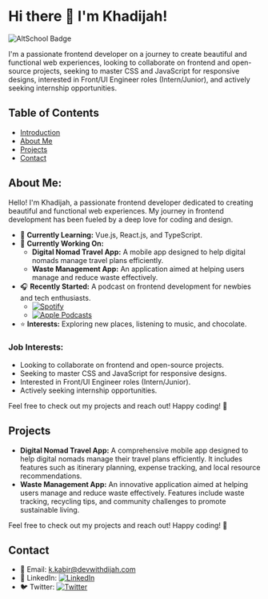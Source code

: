 # Hi there 👋 I'm Khadijah!

![AltSchool Badge](https://img.shields.io/badge/-Engineering-6773E5?style=for-the-badge&logo=data:image/png;base64,iVBORw0KGgoAAAANSUhEUgAAAIcAAACHCAYAAAA850oKAAAACXBIWXMAACE4AAAhOAFFljFgAAAAAXNSR...)

I'm a passionate frontend developer on a journey to create beautiful and functional web experiences, looking to collaborate on frontend and open-source projects, seeking to master CSS and JavaScript for responsive designs, interested in Front/UI Engineer roles (Intern/Junior), and actively seeking internship opportunities.

## Table of Contents
- [Introduction](#hi-there--im-khadijah)
- [About Me](#about-me)
- [Projects](#projects)
- [Contact](#contact)

## About Me:

Hello! I'm Khadijah, a passionate frontend developer dedicated to creating beautiful and functional web experiences. My journey in frontend development has been fueled by a deep love for coding and design. 

- 🌱 **Currently Learning:** Vue.js, React.js, and TypeScript.
- 🔭 **Currently Working On:** 
  - **Digital Nomad Travel App:** A mobile app designed to help digital nomads manage travel plans efficiently.
  - **Waste Management App:** An application aimed at helping users manage and reduce waste effectively.
- 🎧 **Recently Started:** A podcast on frontend development for newbies and tech enthusiasts.
  - [![Spotify](https://img.shields.io/badge/Spotify-1DB954?style=for-the-badge&logo=spotify&logoColor=white)](https://open.spotify.com/show/2hYlsKJBdrHexEPVG8F39g?si=l3X4R471QIynybBf7h6FiA)
  - [![Apple Podcasts](https://img.shields.io/badge/Apple_Podcasts-9933CC?style=for-the-badge&logo=apple-podcasts&logoColor=white)](https://podcasts.apple.com/us/podcast/frontend-unfiltered/id1804719491)
- ⭐ **Interests:** Exploring new places, listening to music, and chocolate.

### Job Interests:
- Looking to collaborate on frontend and open-source projects.
- Seeking to master CSS and JavaScript for responsive designs.
- Interested in Front/UI Engineer roles (Intern/Junior).
- Actively seeking internship opportunities.

Feel free to check out my projects and reach out! Happy coding! 🌟

## Projects

- **Digital Nomad Travel App:** A comprehensive mobile app designed to help digital nomads manage their travel plans efficiently. It includes features such as itinerary planning, expense tracking, and local resource recommendations.
- **Waste Management App:** An innovative application aimed at helping users manage and reduce waste effectively. Features include waste tracking, recycling tips, and community challenges to promote sustainable living.

Feel free to check out my projects and reach out! Happy coding! 🌟

## Contact
- 📧 Email: [k.kabir@devwithdijah.com](mailto:k.kabir@devwithdijah.com)
- 💼 LinkedIn: [![LinkedIn](https://img.shields.io/badge/LinkedIn-0077B5?style=for-the-badge&logo=linkedin&logoColor=white)](https://www.linkedin.com/in/your-profile)
- 🐦 Twitter: [![Twitter](https://img.shields.io/badge/Twitter-1DA1F2?style=for-the-badge&logo=twitter&logoColor=white)](https://twitter.com/your_twitter_handle)
